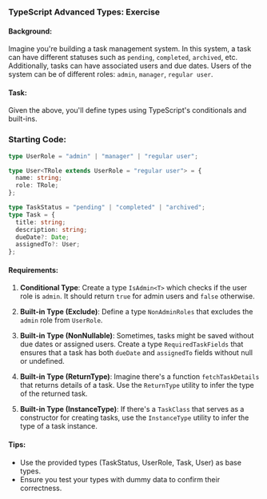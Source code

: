 ### TypeScript Advanced Types: Exercise

#### Background:

Imagine you're building a task management system. In this system, a task can have different statuses such as `pending`, `completed`, `archived`, etc. Additionally, tasks can have associated users and due dates. Users of the system can be of different roles: `admin`, `manager`, `regular user`.

#### Task:

Given the above, you'll define types using TypeScript's conditionals and built-ins.

### Starting Code:

```typescript
type UserRole = "admin" | "manager" | "regular user";

type User<TRole extends UserRole = "regular user"> = {
  name: string;
  role: TRole;
};

type TaskStatus = "pending" | "completed" | "archived";
type Task = {
  title: string;
  description: string;
  dueDate?: Date;
  assignedTo?: User;
};

```

#### Requirements:

1. **Conditional Type**: Create a type `IsAdmin<T>` which checks if the user role is `admin`. It should return `true` for admin users and `false` otherwise.

2. **Built-in Type (Exclude)**: Define a type `NonAdminRoles` that excludes the `admin` role from `UserRole`.

3. **Built-in Type (NonNullable)**: Sometimes, tasks might be saved without due dates or assigned users. Create a type `RequiredTaskFields` that ensures that a task has both `dueDate` and `assignedTo` fields without null or undefined.

4. **Built-in Type (ReturnType)**: Imagine there's a function `fetchTaskDetails` that returns details of a task. Use the `ReturnType` utility to infer the type of the returned task.

5. **Built-in Type (InstanceType)**: If there's a `TaskClass` that serves as a constructor for creating tasks, use the `InstanceType` utility to infer the type of a task instance.

#### Tips:

- Use the provided types (TaskStatus, UserRole, Task, User) as base types.
- Ensure you test your types with dummy data to confirm their correctness.
